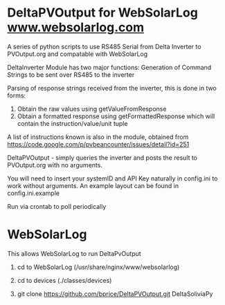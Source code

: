 DeltaPVOutput for WebSolarLog www.websolarlog.com
=============

A series of python scripts to use RS485 Serial from Delta Inverter to PVOutput.org and compatable with WebSolarLog 

DeltaInverter Module has two major functions:
Generation of Command Strings to be sent over RS485 to the inverter

Parsing of response strings received from the inverter, this is done in two forms:
1) Obtain the raw values using getValueFromResponse 
2) Obtain a formatted response using getFormattedResponse which will contain the instruction/value/unit tuple

A list of instructions known is also in the module, obtained from https://code.google.com/p/pvbeancounter/issues/detail?id=251 

DeltaPVOutput - simply queries the inverter and posts the result to PVOutput.org with no arguments.

You will need to insert your systemID and API Key naturally in config.ini to work without arguments. An example layout can be found in config.ini.example

Run via crontab to poll periodically

WebSolarLog 
=============

This allows WebSolarLog to run DeltaPvOutput

1) cd to WebSolarLog (/usr/share/nginx/www/websolarlog)

2) cd to devices (./classes/devices)

3) git clone https://github.com/bprice/DeltaPVOutput.git DeltaSoliviaPy


